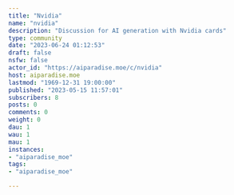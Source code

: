 ```yaml
---
title: "Nvidia" 
name: "nvidia"
description: "Discussion for AI generation with Nvidia cards"
type: community
date: "2023-06-24 01:12:53"
draft: false
nsfw: false
actor_id: "https://aiparadise.moe/c/nvidia"
host: aiparadise.moe
lastmod: "1969-12-31 19:00:00"
published: "2023-05-15 11:57:01"
subscribers: 8
posts: 0
comments: 0
weight: 0
dau: 1
wau: 1
mau: 1
instances:
- "aiparadise_moe"
tags: 
- "aiparadise_moe"

---
```

